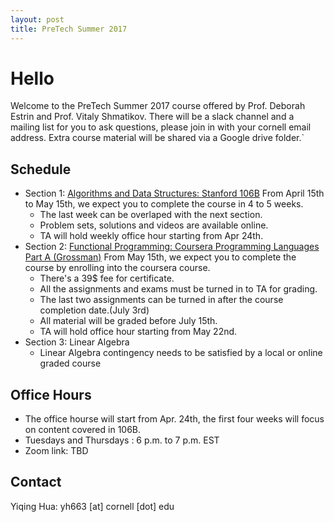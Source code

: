 ```yaml
---
layout: post
title: PreTech Summer 2017
---
```


# Hello

Welcome to the PreTech Summer 2017 course offered by Prof. Deborah Estrin and Prof. Vitaly Shmatikov. 
There will be a slack channel and a mailing list for you to ask questions, please join in with your cornell email address.
Extra course material will be shared via a Google drive folder.`

## Schedule

- Section 1: [Algorithms and Data Structures: Stanford 106B](https://see.stanford.edu/Course/CS106B) From April 15th to May 15th, we expect you to complete the course in 4 to 5 weeks. 
     * The last week can be overlaped with the next section. 
     * Problem sets, solutions and videos are available online. 
     * TA will hold weekly office hour starting from Apr 24th.
- Section 2: [Functional Programming: Coursera Programming Languages Part A (Grossman)](https://www.coursera.org/learn/programming-languages) From May 15th, we expect you to complete the course by enrolling into the coursera course.  
     * There's a 39$ fee for certificate.
     * All the assignments and exams must be turned in to TA for grading.
     * The last two assignments can be turned in after the course completion date.(July 3rd) 
     * All material will be graded before July 15th.
     * TA will hold office hour starting from May 22nd.
- Section 3: Linear Algebra
     * Linear Algebra contingency needs to be satisfied by a local or online graded course

## Office Hours

- The office hourse will start from Apr. 24th, the first four weeks will focus on content covered in 106B.
- Tuesdays and Thursdays : 6 p.m. to 7 p.m. EST
- Zoom link: TBD 

## Contact

Yiqing Hua: yh663 [at] cornell [dot] edu 

